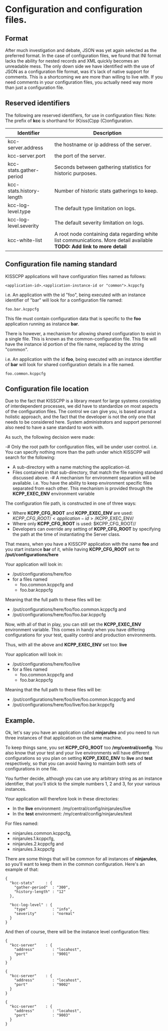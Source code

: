 # Configuration and configuration files.

## Format

After much investigation and debate, JSON was yet again selected as the preferred format.
In the case of configuration files, we found that INI format lacks the ability for nested records
and XML quickly becomes an unreadable mess. The only down side we have identified with the use of
JSON as a configuration file format, was it's lack of native support for comments. This is a
shortcoming we are more than willing to live with. If you need comments in your configuration
files, you actually need way more than just a configuration file.

## Reserved identifiers

The following are reserved identifiers, for use in configuration files:
Note: The prefix of **kcc** is shorthand for (K)iss(C)pp (C)onfiguration.

| **Identifier**          | **Description**                                                                                                          |
|-------------------------|--------------------------------------------------------------------------------------------------------------------------|
|kcc-server.address       | the hostname or ip address of the server.                                                                                |
|kcc-server.port          | the port of the server.                                                                                                  |
|kcc-stats.gather-period  | Seconds between gathering statistics for historic purposes.                                                              |
|kcc-stats.history-length | Number of historic stats gatherings to keep.                                                                             |
|kcc-log-level.type       | The default type limitation on logs.                                                                                     |
|kcc-log-level.severity   | The default severity limitation on logs.                                                                                 |
|kcc-white-list           | A root node containing data regarding white list communications. More detail available **TODO: Add link to more detail** |

## Configuration file naming standard

KISSCPP applications will have configuration files named as follows:

~~~
<application-id>.<application-instance-id or "common">.kcppcfg
~~~

i.e. An application with the id "foo", being executed with an instance identifier
of "bar" will look for a configuration file named:

~~~
foo.bar.kcppcfg
~~~

This file must contain configuration data that is specific to the **foo**
application running as instance **bar**.

There is however, a mechanism for allowing shared configuration to exist in a
single file. This is known as the common-configuration file.
This file will have the instance id portion of the file name, replaced by the
string "common".

i.e. An application with the id **foo**, being executed with an instance identifier
of **bar** will look for shared configuration details in a file named.

~~~
foo.common.kcppcfg
~~~

## Configuration file location

Due to the fact that KISSCPP is a library meant for large systems consisting of
interdependent processes, we did have to standardize on most aspects of the
configuration files. The control we can give you, is based around a holistic
approach, and the fact that the developer is not the only one that needs to be
considered here. System administrators and support personnel also need to have
a sane standard to work with.

As such, the following decision were made:

-# Only the root path for configuration files, will be under user control.
i.e. You can specify nothing more than the path under which KISSCPP will search
for the following:
   + A sub-directory with a name matching the application-id.
   + Files contained in that sub-directory, that match the file naming standard
   discussed above.
-# A mechanism for environment separation will be available.
i.e. You have the ability to keep environment specific files separated from
each other. This mechanism is provided through the **KCPP\_EXEC\_ENV**
environment variable

The configuration file path, is constructed in one of three ways:

- Where **KCPP\_CFG\_ROOT** and **KCPP\_EXEC\_ENV** are used:
  $KCPP\_CFG\_ROOT/<application-id>/$KCPP\_EXEC\_ENV/<application-configuration-file-name>
- Where only **KCPP\_CFG\_ROOT** is used:
  $KCPP\_CFG\_ROOT/<application-id>/<application-configuration-file-name>
- Developers can override any setting of **KCPP\_CFG\_ROOT** by specifying the
  path at the time of instantiating the Server class.

That means, when you have a KISSCPP application with the name **foo** and you
start instance **bar** of it, while having **KCPP\_CFG\_ROOT** set to
<strong>/put/configurations/here</strong>

Your application will look in:
- /put/configurations/here/foo
- for a files named
  + foo.common.kcppcfg and
  + foo.bar.kcppcfg

Meaning that the full path to these files will be:
- /put/configurations/here/foo/foo.common.kcppcfg and
- /put/configurations/here/foo/foo.bar.kcppcfg

Now, with all of that in play, you can still set the **KCPP\_EXEC\_ENV**
environment variable. This comes in handy when you have differing configurations
for your test, quality control and production environments.

Thus, with all the above and **KCPP\_EXEC\_ENV** set too: **live**

Your application will look in:
- /put/configurations/here/foo/live
- for a files named
  + foo.common.kcppcfg and
  + foo.bar.kcppcfg

Meaning that the full path to these files will be:
- /put/configurations/here/foo/live/foo.common.kcppcfg and
- /put/configurations/here/foo/live/foo.bar.kcppcfg

## Example.

Ok, let's say you have an application called **ninjarules** and you need to run
three instances of that application on the same machine.

To keep things sane, you set **KCPP\_CFG\_ROOT** too <strong>/my/central/config</strong>.
You also know that your test and your live environments will have different
configurations so you plan on setting **KCPP\_EXEC\_ENV** to **live** and **test**
respectively, so that you can avoid having to maintain both sets of configurations
in one file.

You further decide, although you can use any arbitrary string as an instance
identifier, that you'll stick to the simple numbers 1, 2 and 3, for your various
instances.

Your application will therefore look in these directories:
- In the **live** environment: /my/central/config/ninjarules/live
- In the **test** environment: /my/central/config/ninjarules/test

For files named:
- ninjarules.common.kcppcfg,
- ninjarules.1.kcppcfg,
- ninjarules.2.kcppcfg and
- ninjarules.3.kcppcfg

There are some things that will be common for all instances of **ninjarules**,
so you'll want to keep them in the common configuration. Here's an example of
that:
~~~~(ninjarules.common.json)
{
  "kcc-stats"     : {
    "gather-period"  : "300",
    "history-length" : "12"
  },
  
  "kcc-log-level" : {
    "type"           : "info",
    "severity"       : "normal"
  }
}
~~~~

And then of course, there will be the instance level configuration files: 
~~~~(ninjarules.1.kcppcfg)
{
  "kcc-server"    : {
    "address"        : "locahost",
    "port"           : "9001"
  }
}
~~~~
~~~~(ninjarules.2.kcppcfg)
{
  "kcc-server"    : {
    "address"        : "locahost",
    "port"           : "9002"
  }
}
~~~~
~~~~(ninjarules.3.kcppcfg)
{
  "kcc-server"    : {
    "address"        : "locahost",
    "port"           : "9003"
  }
}
~~~~

